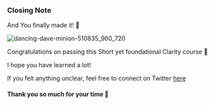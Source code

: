 ### Closing Note
And You finally made it! 🎉 <br/>

![dancing-dave-minion-510835_960_720](https://user-images.githubusercontent.com/71306738/205577333-30e3a84b-cb35-4b8a-b1aa-93d0fc6a67f6.jpg)


Congratulations on passing this Short yet foundational Clarity course 🙌 <br/>

I hope you have learned a lot!

If you felt anything unclear, feel free to connect on Twitter [here](https://twitter.com/umarkhatab465)


#### Thank you so much for your time 🎉
